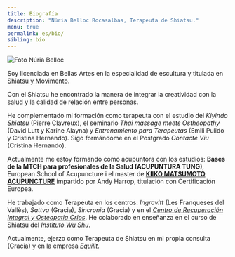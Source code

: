 ```yaml
---
title: Biografía
description: "Núria Belloc Rocasalbas, Terapeuta de Shiatsu."
menu: true
permalink: es/bio/
sibling: bio
---
```


![Foto Núria Belloc]({{site.baseurl}}/image/nuria-belloc.jpg)

Soy licenciada en Bellas Artes en la especialidad de escultura y titulada en [Shiatsu y Movimento](http://www.shiatsu-movimiento.com).

Con el Shiatsu he encontrado la manera de integrar la creatividad con la salud y la calidad de relación entre personas.

He complementado mi formación como terapeuta con el estudio del _Kiyindo Shiatsu_ (Pierre Clavreux), el seminario _Thai massage meets Ostheopathy_ (David Lutt y Karine Alayna) y _Entrenamiento para Terapeutas_ (Emili Pulido y Cristina Hernando). Sigo formándome en el Postgrado _Contacte Viu_ (Cristina Hernando).

Actualmente me estoy formando como acupuntora con los estudios: **Bases de la MTCH para profesionales de la Salud (ACUPUNTURA TUNG)**, European School of Acupuncture i el master de **[KIIKO MATSUMOTO ACUPUNCTURE](http://www.kiikomatsumoto.com/)** impartido por Andy Harrop, titulación con Certificación Europea.

He trabajado como Terapeuta en los centros: _Ingravitt_ (Les Franqueses del Vallès), _Sattva_ (Gracia), _Sincronia_ (Gracia) y en el _[Centro de Recuperación Integral y Osteopatia Crios][crios]_. He colaborado en enseñanza en el curso de Shiatsu del _[Instituto Wu Shu][wushu]_.

Actualmente, ejerzo como Terapeuta de Shiatsu en mi propia consulta (Gracia) y en la empresa _[Equilit][equilit]_.

[crios]: http://www.criosgracia.com
[wushu]: http://www.institutodewushu.com
[equilit]: http://equilit.com/
